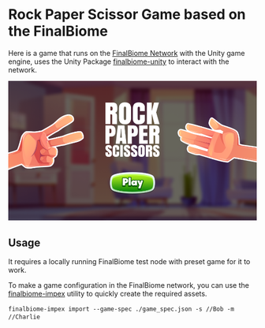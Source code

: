 # Rock Paper Scissor Game based on the FinalBiome

Here is a game that runs on the [FinalBiome Network](https://github.com/finalbiome/finalbiome-node) with the Unity game engine, uses the Unity Package [finalbiome-unity](https://github.com/finalbiome/finalbiome-unity) to interact with the network.

![Splash Screen](./docs/splash.png)

## Usage
It requires a locally running FinalBiome test node with preset game for it to work.

To make a game configuration in the FinalBiome network, you can use the [finalbiome-impex](https://github.com/finalbiome/finalbiome-impex) utility to quickly create the required assets.

```
finalbiome-impex import --game-spec ./game_spec.json -s //Bob -m //Charlie
```
